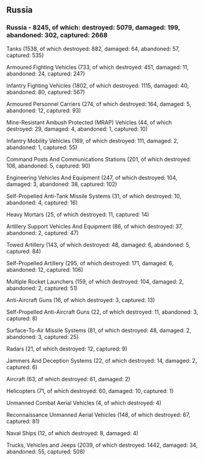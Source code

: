
 
 ## Russia
 
 ### Russia - 8245, of which: destroyed: 5079, damaged: 199, abandoned: 302, captured: 2668

 

 

 Tanks (1538, of which destroyed: 882, damaged: 64, abandoned: 57, captured: 535)

 Armoured Fighting Vehicles (733, of which destroyed: 451, damaged: 11, abandoned: 24, captured: 247)

 Infantry Fighting Vehicles (1802, of which destroyed: 1115, damaged: 40, abandoned: 80, captured: 567)

 Armoured Personnel Carriers (274, of which destroyed: 164, damaged: 5, abandoned: 12, captured: 93)

 Mine-Resistant Ambush Protected (MRAP) Vehicles (44, of which destroyed: 29, damaged: 4, abandoned: 1, captured: 10)

 Infantry Mobility Vehicles (169, of which destroyed: 111, damaged: 2, abandoned: 1, captured: 55)

 Command Posts And Communications Stations (201, of which destroyed: 106, abandoned: 5, captured: 90)

 Engineering Vehicles And Equipment (247, of which destroyed: 104, damaged: 3, abandoned: 38, captured: 102)

 Self-Propelled Anti-Tank Missile Systems (31, of which destroyed: 10, abandoned: 4, captured: 16)

 Heavy Mortars (25, of which destroyed: 11, captured: 14)

 Artillery Support Vehicles And Equipment (86, of which destroyed: 37, abandoned: 2, captured: 47)

 Towed Artillery (143, of which destroyed: 48, damaged: 6, abandoned: 5, captured: 84)

 Self-Propelled Artillery (295, of which destroyed: 171, damaged: 6, abandoned: 12, captured: 106)

 Multiple Rocket Launchers (159, of which destroyed: 104, damaged: 2, abandoned: 2, captured: 51)

 Anti-Aircraft Guns (16, of which destroyed: 3, captured: 13)

 Self-Propelled Anti-Aircraft Guns (22, of which destroyed: 11, abandoned: 3, captured: 8)

 Surface-To-Air Missile Systems (81, of which destroyed: 48, damaged: 2, abandoned: 3, captured: 25)

 Radars (21, of which destroyed: 12, captured: 9)

 Jammers And Deception Systems (22, of which destroyed: 14, damaged: 2, captured: 6)

 Aircraft (63, of which destroyed: 61, damaged: 2)

 Helicopters (71, of which destroyed: 60, damaged: 10, captured: 1)

 Unmanned Combat Aerial Vehicles (4, of which destroyed: 4)

 Reconnaissance Unmanned Aerial Vehicles (148, of which destroyed: 67, captured: 81)

 Naval Ships (12, of which destroyed: 8, damaged: 4)

 Trucks, Vehicles and Jeeps (2039, of which destroyed: 1442, damaged: 34, abandoned: 55, captured: 508)

